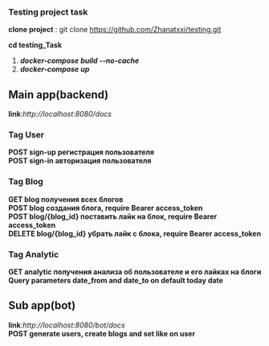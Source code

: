 ### Testing project task

**clone project** : git clone https://github.com/Zhanatxxi/testing.git

**cd testing_Task**

1) ***docker-compose build --no-cache***
2) ***docker-compose up***

## Main app(backend)
**link**:*http://localhost:8080/docs*

### Tag User
**POST sign-up регистрация пользователя** \
**POST sign-in авторизация пользователя**

### Tag Blog
**GET blog получения всех блогов** \
**POST blog создания блога, require Bearer access_token** \
**POST blog/{blog_id} поставить лайк на блок, require Bearer access_token** \
**DELETE blog/{blog_id} убрать лайк с блока, require Bearer access_token**

### Tag Analytic
**GET analytic получения анализа об пользователе и его лайках на блоги**\
**Query parameters date_from and date_to on default today date**

## Sub app(bot)
**link**:*http://localhost:8080/bot/docs* \
**POST generate users, create blogs and set like on user**
